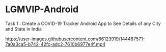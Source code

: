 # LGMVIP-Android

Task 1 : Create a COVID-19 Tracker Android App to See Details of any City
and State in India

https://user-images.githubusercontent.com/66123919/144487571-7a0a3ca5-b742-42fc-adc2-7610b6977e4f.mp4
